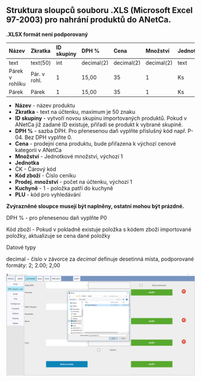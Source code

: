 ## Struktura sloupců souboru .XLS \(Microsoft Excel 97-2003\) pro nahrání produktů do ANetCa.

**.XLSX formát není podporovaný**

| Název | Zkratka | ID skupiny | DPH % | Cena | Množství | Jednotka | ČK | Kód zboží | Prodej. množství | Kuchyně | PLU kód |
| :--- | :--- | :--- | :--- | :--- | :--- | :--- | :--- | :--- | :--- | :--- | :--- |
| text | text\(50\) | int | decimal\(2\) | decimal\(2\) | decimal\(2\) | text | text | text | decimal\(4\) | bit | text |
| Párek v rohlíku | Pár. v rohl. | 1 | 15,00 | 35 | 1 | Ks | 0123 | 1001 | 1 | 1 | 111 |
| Párek | Párek | 1 | 15,00 | 35 | 1 | Ks | 1234 | 1002 | 1 | 1 | 112 |

* **Název** - název produktu
* **Zkratka** - text na účtenku, maximum je 50 znaku
* **ID skupiny** - vytvoří novou skupinu importovaných produktů. Pokud v ANetCa již zadané ID existuje, přiřadí se produkt k vybrané skupině.
* **DPH %** - sazba DPH. Pro přenesenou daň vyplňte příslušný kód např. P-04. Bez DPH vyplňte 0.
* **Cena** - prodejní cena produktu, bude přiřazena k výchozí cenové kategorii v ANetCa
* **Množství** - Jednotkové množství, výchozí 1
* **Jednotka**
* ČK - Čárový kód
* **Kód zboží** - Číslo ceníku
* **Prodej. množství** - počet na účtenku, výchozí 1
* **Kuchyně** - 1 - položka patří do kuchyně
* **PLU** - kód pro vyhledávání

**Zvýrazněné sloupce musejí být naplněny, ostatní mohou být prázdné.**

DPH % - pro přenesenou daň vyplňte P0

Kód zboží - Pokud v pokladně existuje položka s kódem zboží importované položky, aktualizuje se cena dané položky

Datové typy

decimal - číslo v závorce za _decimal_ definuje desetinná místa, podporované formáty: 2; 2.00; 2,00

![](/assets/NASTAVENI-IMPORT.PNG)



